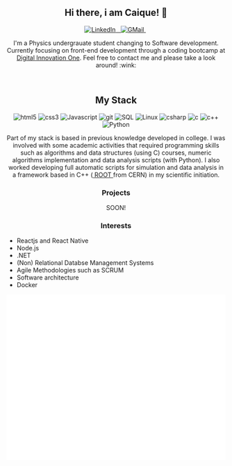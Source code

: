 <h2 align="center"> Hi there, i am Caique! 👋 </h2>

<p align="center">
    <a target="_blank" href="https://www.linkedin.com/in/caique-campos1996/" > 
        <img src="https://www.flaticon.com/svg/vstatic/svg/174/174857.svg?token=exp=1610834538~hmac=f00d65f9150435271e86a7f2cbcaa5ee" alt="LinkedIn"  width="25px"/> 
        &nbsp;
    </a>

  <a target="_blank" href="mailto:kaique.campos13@gmail.com"> 
    <img src="https://www.flaticon.com/svg/vstatic/svg/281/281769.svg?token=exp=1610834594~hmac=3d91c7dbfc088c22d719bd95a8dca65f" alt="GMail" width="25px">
  </a>
  &nbsp;

  <!--<a target="_blank" href="https://github.com/Oliveiras96"> 
     <img src="https://www.flaticon.com/svg/vstatic/svg/733/733609.svg?token=exp=1610838760~hmac=de205bfdd1b8e0ed16e6cc5cd3a5251a" alt="GitHub" width="25px">
  </a>
  &nbsp; -->

</p>


<!-- <h3 align="center"> I am Caique! </h3> -->

<p align="center">
 I'm a Physics undergrauate student changing to Software development. Currently focusing on front-end development through a coding bootcamp at <a target="_blanck" href="https://digitalinnovation.one/">Digital Innovation One</a>. Feel free to contact me and please take a look around! :wink:
</p>

<br>
 
<h2 align="center"> My Stack </h2>

<p align="center">
  
  <img src="https://www.flaticon.com/svg/vstatic/svg/1216/1216733.svg?token=exp=1610836165~hmac=920e14cda6f9826be844b3eda3065ed0" alt="html5" width="35px">
 
  <img src="https://www.flaticon.com/svg/vstatic/svg/732/732190.svg?token=exp=1610836321~hmac=db1a90ae6f84454072157f9e3718ac37" alt="css3" width="35px">
 
  <img src="https://upload.wikimedia.org/wikipedia/commons/thumb/9/99/Unofficial_JavaScript_logo_2.svg/512px-Unofficial_JavaScript_logo_2.svg.png" alt="Javascript" width="35px">
  
  <img src="https://upload.wikimedia.org/wikipedia/commons/3/3f/Git_icon.svg" alt="git" width="35px">
  
  <img src="https://www.flaticon.com/svg/vstatic/svg/2772/2772128.svg?token=exp=1610840566~hmac=c06089f7bcd0553a7b92eeb92cbf3148" alt="SQL" width="35px">
  
  <img src="https://www.flaticon.com/svg/vstatic/svg/518/518713.svg?token=exp=1610837632~hmac=d33452a3533e03e90d5f27f6bd251573" alt="Linux" width="35px">

  <img src="https://www.flaticon.com/svg/vstatic/svg/381/381704.svg?token=exp=1610838886~hmac=17ac965f80ab7286dc82c8e5af4fee2e" alt="csharp" width="35px">
 
  <img src="https://www.flaticon.com/svg/vstatic/svg/3600/3600912.svg?token=exp=1610838886~hmac=1dfd788da44330a30389c0f5a5af2462" alt="c" width="35px">
  
  <img src="https://www.flaticon.com/svg/vstatic/svg/919/919841.svg?token=exp=1610840812~hmac=052806b28c36cd8fc60471ef5a9f272b" alt="c++" width="35px">
  
  <img src="https://www.flaticon.com/svg/vstatic/svg/1822/1822899.svg?token=exp=1610839193~hmac=66e017717a44f51c2fe7a39347507864" alt="Python" width="35px">
  
</p>

<p align="center">
  Part of my stack is based in previous knowledge developed in college. 
  I was involved with some academic activities that required programming skills 
  such as algorithms and data structures (using C) courses, numeric 
  algorithms implementation and data analysis scripts (with Python).
  I also worked developing full automatic scripts for simulation and data 
  analysis in a framework based in C++ 
  (<a target="_blank" href="#"> ROOT </a> from CERN) in my scientific initiation.
</p>


<h3 align="center"> Projects </h3>

<p align="center">
  SOON!
</p>

<h3 align="center"> Interests </h3>
<ul>
  <li> Reactjs and React Native </li>
  <li> Node.js </li>
  <li> .NET </li>
  <li> (Non) Relational Databse Management Systems </li>
  <li> Agile Methodologies such as SCRUM </li>
  <li> Software architecture </li>
  <li> Docker </li>
  
</ul>


<!-- Metrics -->
<p align="center">
    <img src="https://github.com/Oliveiras96/Oliveiras96/blob/main/github-metrics.svg" alt="metrics"> 
</p>

